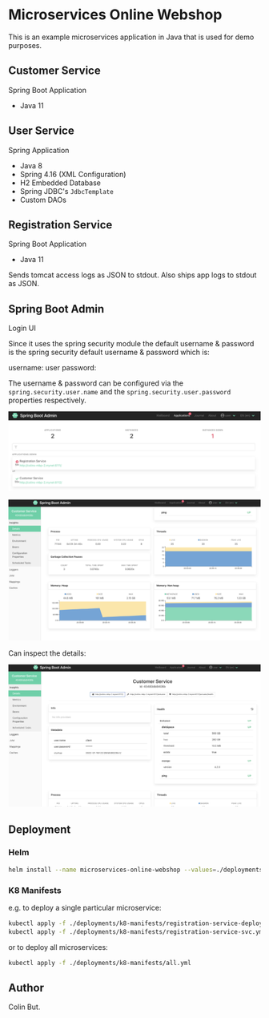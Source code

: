 # Microservices Online Webshop

This is an example microservices application in Java that is used for demo purposes.

## Customer Service

Spring Boot Application

- Java 11

## User Service

Spring Application

- Java 8
- Spring 4.16 (XML Configuration)
- H2 Embedded Database
- Spring JDBC's `JdbcTemplate`
- Custom DAOs


## Registration Service

Spring Boot Application

- Java 11

Sends tomcat access logs as JSON to stdout. Also ships app logs to stdout as JSON.

## Spring Boot Admin

Login UI

Since it uses the spring security module the default username & password is the spring security default username & password which is:

username: user
password: <printed on console during application startup>

The username & password can be configured via the `spring.security.user.name` and the `spring.security.user.password` properties respectively.

![spring-boot-admin](etc/spring-boot-admin-server.png)

![spring-boot-admin-dashboard](etc/spring-boot-admin-server-dashboard.png)

Can inspect the details:

![spring-boot-admin-details](etc/spring-boot-admin-server-details.png)


## Deployment

### Helm

```bash
helm install --name microservices-online-webshop --values=./deployments/helm/dev-values.yml
```

### K8 Manifests

e.g. to deploy a single particular microservice:

```bash
kubectl apply -f ./deployments/k8-manifests/registration-service-deployment.yml
kubectl apply -f ./deployments/k8-manifests/registration-service-svc.yml
```

or to deploy all microservices:

```bash
kubectl apply -f ./deployments/k8-manifests/all.yml
```

## Author

Colin But.
